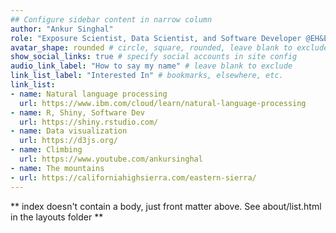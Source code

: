 ```yaml
---
## Configure sidebar content in narrow column
author: "Ankur Singhal"
role: "Exposure Scientist, Data Scientist, and Software Developer @EH&E"
avatar_shape: rounded # circle, square, rounded, leave blank to exclude
show_social_links: true # specify social accounts in site config
audio_link_label: "How to say my name" # leave blank to exclude
link_list_label: "Interested In" # bookmarks, elsewhere, etc.
link_list:
- name: Natural language processing
  url: https://www.ibm.com/cloud/learn/natural-language-processing
- name: R, Shiny, Software Dev
  url: https://shiny.rstudio.com/
- name: Data visualization 
  url: https://d3js.org/
- name: Climbing
  url: https://www.youtube.com/ankursinghal
- name: The mountains
- url: https://californiahighsierra.com/eastern-sierra/
---
```


** index doesn't contain a body, just front matter above.
See about/list.html in the layouts folder **
